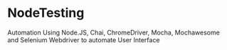 # NodeTesting
Automation Using Node.JS, Chai, ChromeDriver, Mocha, Mochawesome and Selenium Webdriver to automate User Interface
